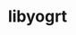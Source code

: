 ---
title: "libyogrt"
layout: cache
categories: [package, v0.18.1]
meta: {"versions": ["1.27"], "compilers": ["gcc@=7.5.0"], "oss": ["ubuntu18.04"], "platforms": ["linux"], "targets": ["x86_64"], "stacks": ["e4s", "radiuss", "root", "tutorial"], "num_specs": 2, "num_specs_by_stack": {"radiuss": 1, "root": 2, "tutorial": 1, "e4s": 1}}
spec_details: [{"hash": "cycgrzl57drqq4ufs5buexd6rmg6kj4r", "compiler": "gcc@=7.5.0", "versions": ["1.27"], "os": "ubuntu18.04", "platform": "linux", "target": "x86_64", "variants": ["scheduler=slurm", "~static"], "stacks": ["radiuss", "root", "tutorial"], "size": "-", "tarball": "https://binaries.spack.io/v0.18.1/build_cache/linux-ubuntu18.04-x86_64/gcc-7.5.0/libyogrt-1.27/linux-ubuntu18.04-x86_64-gcc-7.5.0-libyogrt-1.27-cycgrzl57drqq4ufs5buexd6rmg6kj4r.spack"}, {"hash": "nvrr4zmis3g4cnqiqb6ppqcep24en3fy", "compiler": "gcc@=7.5.0", "versions": ["1.27"], "os": "ubuntu18.04", "platform": "linux", "target": "x86_64", "variants": ["scheduler=slurm", "~static"], "stacks": ["root", "e4s"], "size": "-", "tarball": "https://binaries.spack.io/v0.18.1/build_cache/linux-ubuntu18.04-x86_64/gcc-7.5.0/libyogrt-1.27/linux-ubuntu18.04-x86_64-gcc-7.5.0-libyogrt-1.27-nvrr4zmis3g4cnqiqb6ppqcep24en3fy.spack"}]
---